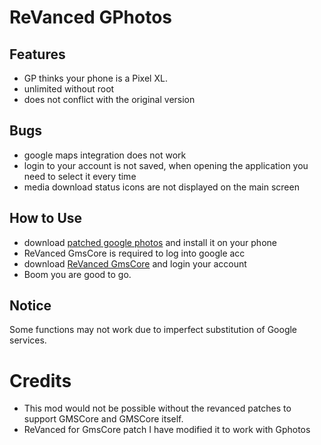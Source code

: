 # ReVanced GPhotos
## Features 
- GP thinks your phone is a Pixel XL.
- unlimited without root 
- does not conflict with the original version 
## Bugs
- google maps integration does not work 
- login to your account is not saved, when opening the application you need to select it every time 
- media download status icons are not displayed on the main screen 
## How to Use
- download [patched google photos]() and install it on your phone
- ReVanced GmsCore is required to log into google acc 
- download [ReVanced GmsCore]() and login your account
- Boom you are good to go.
## Notice 
 Some functions may not work due to imperfect substitution of Google services. 

# Credits 
- This mod would not be possible without the revanced patches to support GMSCore and GMSCore itself. 
- ReVanced for GmsCore patch I have modified it to work with Gphotos
